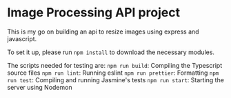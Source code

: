 # Image Processing API project

This is my go on building an api to resize images using express and javascript.

To set it up, please run `npm install` to download the necessary modules.

The scripts needed for testing are:
`npm run build`: Compiling the Typescript source files
`npm run lint`: Running eslint
`npm run prettier`: Formatting
`npm run test`: Compiling and running Jasmine's tests
`npm run start`: Starting the server using Nodemon
